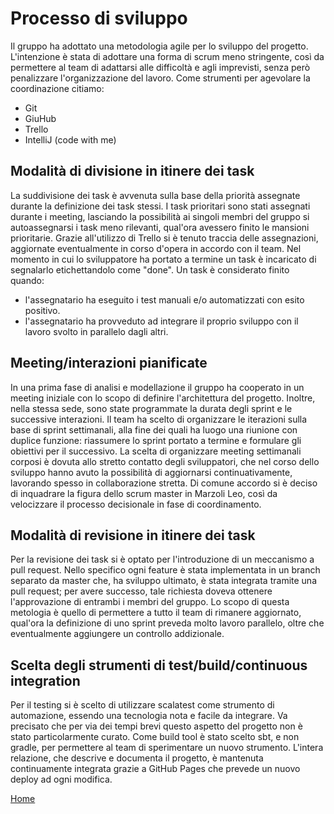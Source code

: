 # Processo di sviluppo
 Il gruppo ha adottato una metodologia agile per lo sviluppo del progetto. L'intenzione è stata di adottare una forma di scrum meno stringente, così da permettere al team di adattarsi alle difficoltà e agli imprevisti,
 senza però penalizzare l'organizzazione del lavoro. Come strumenti per agevolare la coordinazione citiamo:
 * Git
 * GiuHub
 * Trello
 * IntelliJ (code with me)
   
## Modalità di divisione in itinere dei task

La suddivisione dei task è avvenuta sulla base della priorità assegnate durante la definizione dei task stessi. I task prioritari sono stati assegnati durante i meeting, lasciando la possibilità ai singoli membri
del gruppo si autoassegnarsi i task meno rilevanti, qual'ora avessero finito le mansioni prioritarie. Grazie all'utilizzo di Trello si è tenuto traccia delle assegnazioni, aggiornate eventualmente in corso d'opera in 
accordo con il team. Nel momento in cui lo sviluppatore ha portato a termine un task è incaricato di segnalarlo etichettandolo come "done". Un task è considerato finito quando:
 * l'assegnatario ha eseguito i test manuali e/o automatizzati con esito positivo.
 * l'assegnatario ha provveduto ad integrare il proprio sviluppo con il lavoro svolto in parallelo dagli altri.

## Meeting/interazioni pianificate

In una prima fase di analisi e modellazione il gruppo ha cooperato in un meeting iniziale con lo scopo di definire l'architettura del progetto. Inoltre, nella stessa sede, sono state programmate la durata degli sprint e le successive interazioni. Il team ha scelto di organizzare le iterazioni sulla base di sprint settimanali, alla fine dei quali ha luogo una riunione con duplice funzione: riassumere lo sprint portato a termine e formulare gli obiettivi per il successivo. La scelta di organizzare meeting settimanali corposi è dovuta allo stretto contatto degli sviluppatori, che nel corso dello sviluppo hanno avuto la possibilità di aggiornarsi continuativamente, lavorando spesso in collaborazione stretta. Di comune accordo si è deciso di inquadrare la figura dello scrum master in Marzoli Leo, così da velocizzare il processo decisionale in fase di coordinamento.   

## Modalità di revisione in itinere dei task
Per la revisione dei task si è optato per l'introduzione di un meccanismo a pull request. Nello specifico ogni feature è stata implementata in un branch separato da master che, ha sviluppo ultimato, è stata integrata tramite una pull request; per avere successo, tale richiesta doveva ottenere l'approvazione di entrambi i membri del gruppo. Lo scopo di questa metologia è quello di permettere a tutto il team di rimanere aggiornato, qual'ora la definizione di uno sprint preveda molto lavoro parallelo, oltre che eventualmente aggiungere un controllo addizionale.

## Scelta degli strumenti di test/build/continuous integration
Per il testing si è scelto di utilizzare scalatest come strumento di automazione, essendo una tecnologia nota e facile da integrare. Va precisato che per via dei tempi brevi questo aspetto del progetto non è stato particolarmente curato. Come build tool è stato scelto sbt, e non gradle, per permettere al team di sperimentare un nuovo strumento. L'intera relazione, che descrive e documenta il progetto, è mantenuta continuamente integrata grazie a GitHub Pages che prevede un nuovo deploy ad ogni modifica.

[Home](../index.md)
